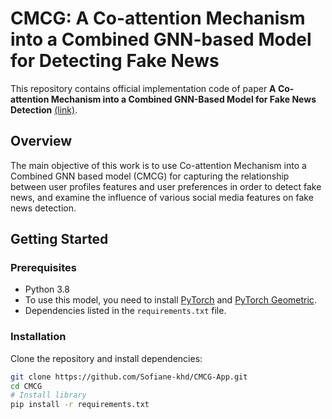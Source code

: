 # CMCG: A Co-attention Mechanism into a Combined GNN-based Model for Detecting Fake News
This repository contains official implementation code of paper **A Co-attention Mechanism into a Combined GNN-Based Model for Fake News Detection** [(link)](...).

## Overview

The main objective of this work is to use Co-attention Mechanism into a Combined GNN based model (CMCG) for capturing the relationship between user profiles features and user preferences in order to detect fake news, and  examine the influence of various social media features on fake news detection.

## Getting Started

### Prerequisites

- Python 3.8
- To use this model, you need to install [PyTorch](https://pytorch.org/) and [PyTorch Geometric](https://pytorch-geometric.readthedocs.io/en/latest/notes/installation.html).
- Dependencies listed in the `requirements.txt` file.

### Installation
Clone the repository and install dependencies:

  ```bash
  git clone https://github.com/Sofiane-khd/CMCG-App.git
  cd CMCG
  # Install library
  pip install -r requirements.txt
  ```
